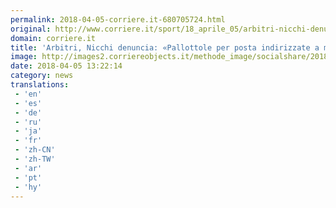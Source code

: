 ```yaml
---
permalink: 2018-04-05-corriere.it-680705724.html
original: http://www.corriere.it/sport/18_aprile_05/arbitri-nicchi-denuncia-pallottole-posta-indirizzate-me-rizzoli-58048ed8-38ce-11e8-88e7-5b815ecb2975.shtml
domain: corriere.it
title: 'Arbitri, Nicchi denuncia: «Pallottole per posta indirizzate a me e a Rizzoli»'
image: http://images2.corriereobjects.it/methode_image/socialshare/2018/04/05/f09bbdb0-38ce-11e8-88e7-5b815ecb2975.jpg
date: 2018-04-05 13:22:14
category: news
translations: 
 - 'en'
 - 'es'
 - 'de'
 - 'ru'
 - 'ja'
 - 'fr'
 - 'zh-CN'
 - 'zh-TW'
 - 'ar'
 - 'pt'
 - 'hy'
---
```


